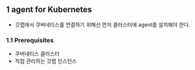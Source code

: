 ##  1 agent for Kubernetes

- 깃랩에서 쿠버네티스를 연결하기 위해선 먼저 클러스터에 agent를 설치해야 한다.



###  1.1 Prerequisites

- 쿠버네티스 클러스터
- 직접 관리하는 깃랩 인스턴스